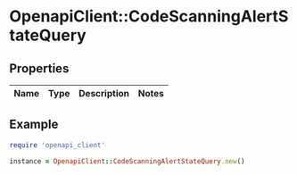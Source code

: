 # OpenapiClient::CodeScanningAlertStateQuery

## Properties

| Name | Type | Description | Notes |
| ---- | ---- | ----------- | ----- |

## Example

```ruby
require 'openapi_client'

instance = OpenapiClient::CodeScanningAlertStateQuery.new()
```

